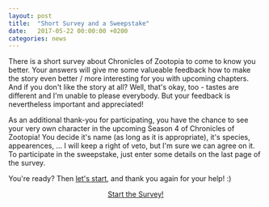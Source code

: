 ```yaml
---
layout: post
title:  "Short Survey and a Sweepstake"
date:   2017-05-22 00:00:00 +0200
categories: news
---
```

There is a short survey about Chronicles of Zootopia to come to know you better. ​Your answers will give me some valueable feedback how to make the story even better / more interesting for you with upcoming chapters. And if you don't like the story at all? Well, that's okay, too - tastes are different and I'm unable to please everybody. But your feedback is nevertheless important and appreciated!

As an additional thank-you for participating, you have the chance to see your very own character in the upcoming Season 4 of Chronicles of Zootopia! You decide it's name (as long as it is appropriate), it's species, appearences, ... I will keep a right of veto, but I'm sure we can agree on it. To participate in the sweepstake, just enter some details on the last page of the survey.

You're ready? Then [let's start][Survey], and thank you again for your help! :)

<center>
<a class="btn btn-primary" href="https://eSurv.org?u=ZootopiaChronicles"><i class="fa fa-check-square-o" aria-hidden="true"></i> Start the Survey!</a>
</center>

[Survey]: https://eSurv.org?u=ZootopiaChronicles